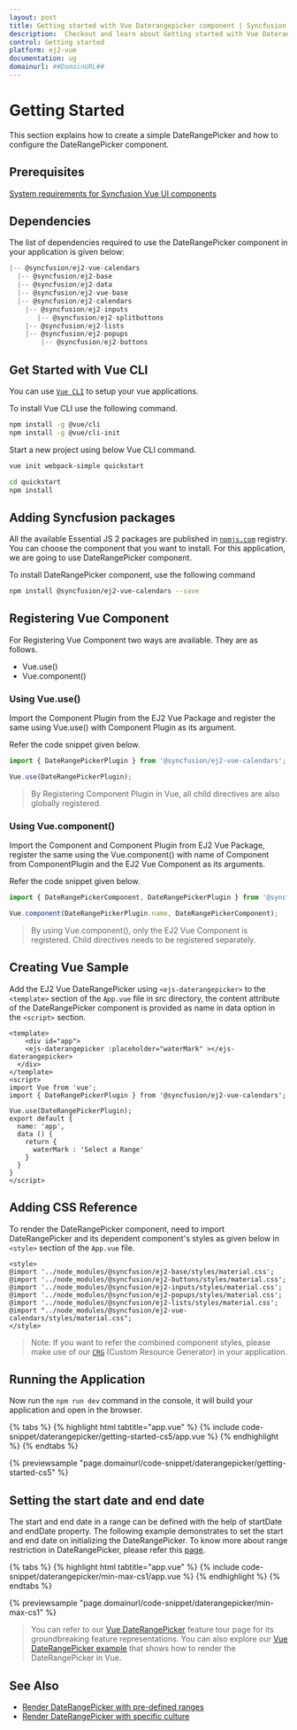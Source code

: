 ```yaml
---
layout: post
title: Getting started with Vue Daterangepicker component | Syncfusion
description:  Checkout and learn about Getting started with Vue Daterangepicker component of Syncfusion Essential JS 2 and more details.
control: Getting started 
platform: ej2-vue
documentation: ug
domainurl: ##DomainURL##
---
```


# Getting Started

This section explains how to create a simple DateRangePicker and how to configure the DateRangePicker component.

## Prerequisites

[System requirements for Syncfusion Vue UI components](https://ej2.syncfusion.com/vue/documentation/system-requirements/)

## Dependencies

The list of dependencies required to use the DateRangePicker component in your application is given below:

```javascript
|-- @syncfusion/ej2-vue-calendars
  |-- @syncfusion/ej2-base
  |-- @syncfusion/ej2-data
  |-- @syncfusion/ej2-vue-base
  |-- @syncfusion/ej2-calendars
    |-- @syncfusion/ej2-inputs
       |-- @syncfusion/ej2-splitbuttons
    |-- @syncfusion/ej2-lists
    |-- @syncfusion/ej2-popups
        |-- @syncfusion/ej2-buttons
```

## Get Started with Vue CLI

You can use [`Vue CLI`](https://github.com/vuejs/vue-cli) to setup your vue applications.

To install Vue CLI use the following command.

```bash
npm install -g @vue/cli
npm install -g @vue/cli-init
```

Start a new project using below Vue CLI command.

```bash
vue init webpack-simple quickstart

cd quickstart
npm install

```

## Adding Syncfusion packages

All the available Essential JS 2 packages are published in [`npmjs.com`](https://www.npmjs.com/~syncfusionorg) registry. You can choose the component that you want to install. For this application, we are going to use DateRangePicker component.

To install DateRangePicker component, use the following command

```bash
npm install @syncfusion/ej2-vue-calendars --save
```

## Registering Vue Component

For Registering Vue Component two ways are available. They are as follows.
* Vue.use()
* Vue.component()

### Using Vue.use()

Import the Component Plugin from the EJ2 Vue Package and register the same using Vue.use() with Component Plugin as its argument.

Refer the code snippet given below.

```ts
import { DateRangePickerPlugin } from '@syncfusion/ej2-vue-calendars';

Vue.use(DateRangePickerPlugin);
```

> By Registering Component Plugin in Vue, all child directives are also globally registered.

### Using Vue.component()

Import the Component and Component Plugin from EJ2 Vue Package, register the same using the Vue.component() with name of Component from ComponentPlugin and the EJ2 Vue Component as its arguments.

Refer the code snippet given below.

```ts
import { DateRangePickerComponent, DateRangePickerPlugin } from '@syncfusion/ej2-vue-calendars';

Vue.component(DateRangePickerPlugin.name, DateRangePickerComponent);
```

> By using Vue.component(), only the EJ2 Vue Component is registered. Child directives needs to be registered separately.

## Creating Vue Sample

Add the EJ2 Vue DateRangePicker using `<ejs-daterangepicker>` to the `<template>` section of the `App.vue` file in src directory, the content attribute of the DateRangePicker component is provided as name in data option in the `<script>` section.

```
<template>
    <div id="app">
    <ejs-daterangepicker :placeholder="waterMark" ></ejs-daterangepicker>
  </div>
</template>
<script>
import Vue from 'vue';
import { DateRangePickerPlugin } from '@syncfusion/ej2-vue-calendars';

Vue.use(DateRangePickerPlugin);
export default {
  name: 'app',
  data () {
    return {
      waterMark : 'Select a Range'
    }
  }
}
</script>
```

## Adding CSS Reference

To render the DateRangePicker component, need to import DateRangePicker and its dependent component's styles as given below in `<style>` section of the `App.vue` file.

```
<style>
@import '../node_modules/@syncfusion/ej2-base/styles/material.css';
@import '../node_modules/@syncfusion/ej2-buttons/styles/material.css';
@import '../node_modules/@syncfusion/ej2-inputs/styles/material.css';
@import '../node_modules/@syncfusion/ej2-popups/styles/material.css';
@import '../node_modules/@syncfusion/ej2-lists/styles/material.css';
@import "../node_modules/@syncfusion/ej2-vue-calendars/styles/material.css";
</style>
```

>Note: If you want to refer the combined component styles, please make use of our [`CRG`](https://crg.syncfusion.com/) (Custom Resource Generator) in your application.

## Running the Application

Now run the `npm run dev` command in the console, it will build your application and open in the browser.

{% tabs %}
{% highlight html tabtitle="app.vue" %}
{% include code-snippet/daterangepicker/getting-started-cs5/app.vue %}
{% endhighlight %}
{% endtabs %}
        
{% previewsample "page.domainurl/code-snippet/daterangepicker/getting-started-cs5" %}

## Setting the start date and end date

The start and end date in a range can be defined with the help of startDate and endDate property. The following example demonstrates to set the start and end date on initializing the DateRangePicker. To know more about range restriction in DateRangePicker, please refer this [page](./range-restriction).

{% tabs %}
{% highlight html tabtitle="app.vue" %}
{% include code-snippet/daterangepicker/min-max-cs1/app.vue %}
{% endhighlight %}
{% endtabs %}
        
{% previewsample "page.domainurl/code-snippet/daterangepicker/min-max-cs1" %}

> You can refer to our [Vue DateRangePicker](https://www.syncfusion.com/vue-ui-components/vue-date-range-picker) feature tour page for its groundbreaking feature representations. You can also explore our [Vue DateRangePicker example](https://ej2.syncfusion.com/vue/demos/#/material/daterangepicker/default.html) that shows how to render the DateRangePicker in Vue.

## See Also

* [Render DateRangePicker with pre-defined ranges](./customization#preset-ranges)
* [Render DateRangePicker with specific culture](./globalization)
